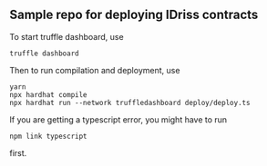## Sample repo for deploying IDriss contracts

To start truffle dashboard, use
```
truffle dashboard
```

Then to run compilation and deployment, use
```
yarn
npx hardhat compile
npx hardhat run --network truffledashboard deploy/deploy.ts
```

If you are getting a typescript error, you might have to run 
```
npm link typescript
```
first.

